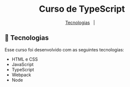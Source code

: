 <h1 align="center"> Curso de TypeScript </h1>


<p align="center">
  <a href="#-tecnologias">Tecnologias</a>&nbsp;&nbsp;&nbsp;|&nbsp;&nbsp;&nbsp;
<br>

## 🚀 Tecnologias

Esse curso foi desenvolvido com as seguintes tecnologias:

- HTML e CSS
- JavaScript
- TypeScript
- Webpack
- Node
